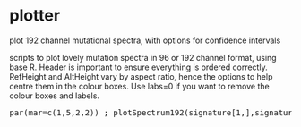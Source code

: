 # plotter
plot 192 channel mutational spectra, with options for confidence intervals

scripts to plot lovely mutation spectra in 96 or 192 channel format, using base R. Header is important to ensure everything is ordered correctly. RefHeight and AltHeight vary by aspect ratio, hence the options to help centre them in the colour boxes. Use labs=0 if you want to remove the colour boxes and labels.
<pre>
par(mar=c(1,5,2,2)) ; plotSpectrum192(signature[1,],signature_error_bars[1,],bc=baseCol,labs = 1,yUpperBound = 0.1, yLowerBound = 0,labScale = 1,ylab="mu/Mb",RefHeight=-1.1,AltHeight=-2.15)
</pre>
